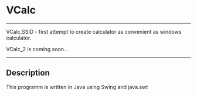 # VCalc
---------------------------------------

VCalc.SSID - first attempt to create calculator as convenient as windows calculator.<br>

VCalc_2 is coming soon...

---------------------------------------
<h2>Description</h2>
This programm is written in Java using Swing and java.swt

